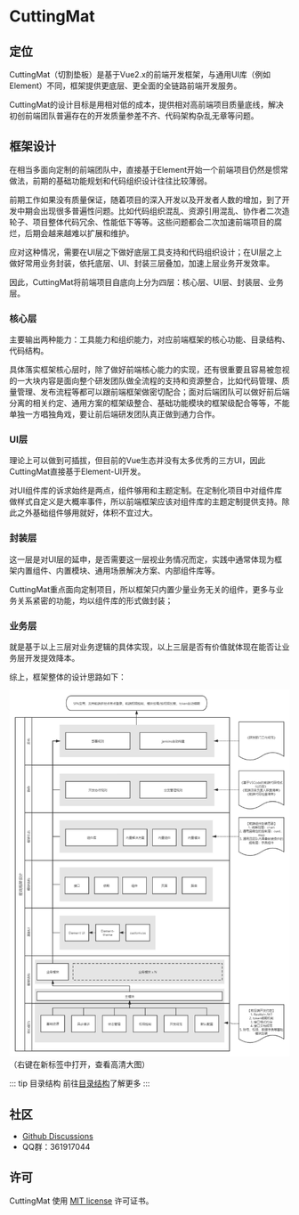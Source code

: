# CuttingMat

## 定位

CuttingMat（切割垫板）是基于Vue2.x的前端开发框架，与通用UI库（例如Element）不同，框架提供更底层、更全面的全链路前端开发服务。

CuttingMat的设计目标是用相对低的成本，提供相对高前端项目质量底线，解决初创前端团队普遍存在的开发质量参差不齐、代码架构杂乱无章等问题。

## 框架设计

在相当多面向定制的前端团队中，直接基于Element开始一个前端项目仍然是惯常做法，前期的基础功能规划和代码组织设计往往比较薄弱。

前期工作如果没有质量保证，随着项目的深入开发以及开发者人数的增加，到了开发中期会出现很多普遍性问题。比如代码组织混乱、资源引用混乱、协作者二次造轮子、项目整体代码冗余、性能低下等等。这些问题都会二次加速前端项目的腐烂，后期会越来越难以扩展和维护。

应对这种情况，需要在UI层之下做好底层工具支持和代码组织设计；在UI层之上做好常用业务封装，依托底层、UI、封装三层叠加，加速上层业务开发效率。

因此，CuttingMat将前端项目自底向上分为四层：核心层、UI层、封装层、业务层。

### 核心层

主要输出两种能力：工具能力和组织能力，对应前端框架的核心功能、目录结构、代码结构。

具体落实框架核心层时，除了做好前端核心能力的实现，还有很重要且容易被忽视的一大块内容是面向整个研发团队做全流程的支持和资源整合，比如代码管理、质量管理、发布流程等都可以跟前端框架做密切配合；面对后端团队可以做好前后端分离的相关约定、通用方案的框架级整合、基础功能模块的框架级配合等等，不能单独一方唱独角戏，要让前后端研发团队真正做到通力合作。

### UI层

理论上可以做到可插拔，但目前的Vue生态并没有太多优秀的三方UI，因此CuttingMat直接基于Element-UI开发。

对UI组件库的诉求始终是两点，组件够用和主题定制。在定制化项目中对组件库做样式自定义是大概率事件，所以前端框架应该对组件库的主题定制提供支持。除此之外基础组件够用就好，体积不宜过大。

### 封装层

这一层是对UI层的延申，是否需要这一层视业务情况而定，实践中通常体现为框架内置组件、内置模块、通用场景解决方案、内部组件库等。

CuttingMat重点面向定制项目，所以框架只内置少量业务无关的组件，更多与业务关系紧密的功能，均以组件库的形式做封装；

### 业务层

就是基于以上三层对业务逻辑的具体实现，以上三层是否有价值就体现在能否让业务层开发提效降本。

综上，框架整体的设计思路如下：

![架构图](./img/CuttingMat.png)
（右键在新标签中打开，查看高清大图）

::: tip 目录结构
前往[目录结构](./structure)了解更多
:::

## 社区

- [Github Discussions](https://github.com/cutting-mat/template-element-ui/discussions)
- QQ群：361917044

## 许可

CuttingMat 使用 [MIT license](https://opensource.org/licenses/MIT) 许可证书。
